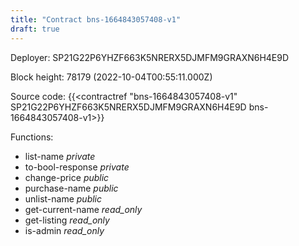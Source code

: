 ```yaml
---
title: "Contract bns-1664843057408-v1"
draft: true
---
```

Deployer: SP21G22P6YHZF663K5NRERX5DJMFM9GRAXN6H4E9D


 



Block height: 78179 (2022-10-04T00:55:11.000Z)

Source code: {{<contractref "bns-1664843057408-v1" SP21G22P6YHZF663K5NRERX5DJMFM9GRAXN6H4E9D bns-1664843057408-v1>}}

Functions:

* list-name _private_
* to-bool-response _private_
* change-price _public_
* purchase-name _public_
* unlist-name _public_
* get-current-name _read_only_
* get-listing _read_only_
* is-admin _read_only_
